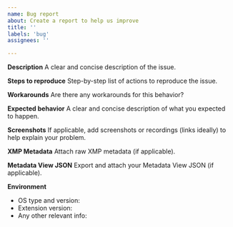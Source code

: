 ```yaml
---
name: Bug report
about: Create a report to help us improve
title: ''
labels: 'bug'
assignees: ''

---
```


**Description**
A clear and concise description of the issue.

**Steps to reproduce**
Step-by-step list of actions to reproduce the issue.

**Workarounds**
Are there any workarounds for this behavior?

**Expected behavior**
A clear and concise description of what you expected to happen.

**Screenshots**
If applicable, add screenshots or recordings (links ideally) to help explain your problem.

**XMP Metadata**
Attach raw XMP metadata (if applicable).

**Metadata View JSON**
Export and attach your Metadata View JSON (if applicable).

**Environment**
* OS type and version:
* Extension version:
* Any other relevant info:
